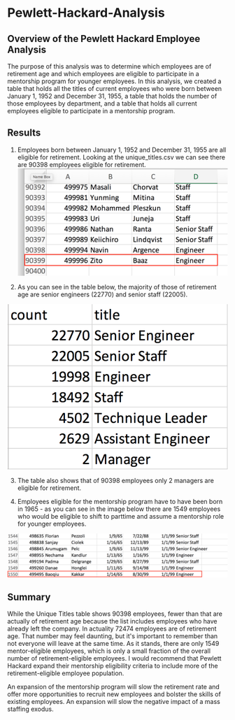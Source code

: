 # Pewlett-Hackard-Analysis
## Overview of the Pewlett Hackard Employee Analysis
The purpose of this analysis was to determine which employees are of retirement age and which employees are eligible to participate in a mentorship program for younger employees. In this analysis, we created a table that holds all the titles of current employees who were born between January 1, 1952 and December 31, 1955, a table that holds the number of those employees by department, and a table that holds all current employees eligible to participate in a mentorship program.

## Results
1. Employees born between January 1, 1952 and December 31, 1955 are all eligible for retirement. Looking at the unique_titles.csv we can see there are 90398 employees eligible for retirement.
![unique_titles.png](https://github.com/liviblocker/Pewlett-Hackard-Analysis/blob/main/Data/unique_titles.png)

2. As you can see in the table below, the majority of those of retirement age are senior engineers (22770) and senior staff (22005).

![employee_count.png](https://github.com/liviblocker/Pewlett-Hackard-Analysis/blob/main/Data/employee_count.png)

3. The table also shows that of 90398 employees only 2 managers are eligible for retirement.

4. Employees eligible for the mentorship program have to have been born in 1965 - as you can see in the image below there are 1549 employees who would be eligible to shift to parttime and assume a mentorship role for younger employees.

![mentorship_eligibility.png](https://github.com/liviblocker/Pewlett-Hackard-Analysis/blob/main/Data/mentorship_eligibility.png)

## Summary
While the Unique Titles table shows 90398 employees, fewer than that are actually of retirement age because the list includes employees who have already left the company. In actuality 72474 employees are of retirement age. That number may feel daunting, but it's important to remember than not everyone will leave at the same time. As it stands, there are only 1549 mentor-eligible employees, which is only a small fraction of the overall number of retirement-eligible employees. I would recommend that Pewlett Hackard expand their  mentorship eligibility criteria to include more of the retirement-eligible employee population.

An expansion of the mentorship program will slow the retirement rate and offer more opportunities to recruit new employees and bolster the skills of existing employees. An expansion will slow the negative impact of a mass staffing exodus.
